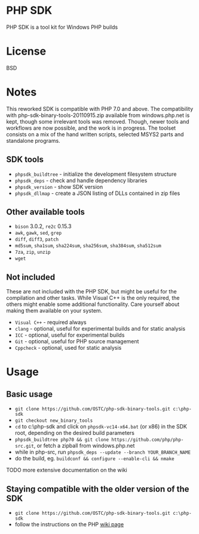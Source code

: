 # PHP SDK

PHP SDK is a tool kit for Windows PHP builds

# License

BSD

# Notes

This reworked SDK is compatible with PHP 7.0 and above. The compatibility with php-sdk-binary-tools-20110915.zip available from windows.php.net is kept, though some irrelevant tools was removed. Though, newer tools and workflows are now possible, and the work is in progress. The toolset consists on a mix of the hand written scripts, selected MSYS2 parts and standalone programs.

## SDK tools

- `phpsdk_buildtree` - initialize the development filesystem structure
- `phpsdk_deps`      - check and handle dependency libraries
- `phpsdk_version`   - show SDK version
- `phpsdk_dllmap`    - create a JSON listing of DLLs contained in zip files

## Other available tools

- `bison` 3.0.2, `re2c` 0.15.3
- `awk`, `gawk`, `sed`, `grep`
- `diff`, `diff3`, `patch`
- `md5sum`, `sha1sum`, `sha224sum`, `sha256sum`, `sha384sum`, `sha512sum`
- `7za`, `zip`, `unzip`
- `wget`

## Not included

These are not included with the PHP SDK, but might be useful for the compilation and other tasks. While Visual C++ is the only required, the others might enable some additional functionality. Care yourself about making them available on your system.

- `Visual C++` - required always
- `clang`      - optional, useful for experimental builds and for static analysis
- `ICC`        - optional, useful for experimental builds
- `Git`        - optional, useful for PHP source management
- `Cppcheck`   - optional, used for static analysis

# Usage

## Basic usage 

- `git clone https://github.com/OSTC/php-sdk-binary-tools.git c:\php-sdk`
- `git checkout new_binary_tools`
- `cd` to c:\php-sdk and click on `phpsdk-vc14-x64.bat` (or x86) in the SDK root, depending on the desired build parameters
- `phpsdk_buildtree php70 && git clone https://github.com/php/php-src.git`, or fetch a zipball from windows.php.net
- while in php-src, run `phpsdk_deps --update --branch YOUR_BRANCH_NAME`
- do the build, eg. `buildconf && configure --enable-cli && nmake`

TODO more extensive documentation on the wiki

## Staying compatible with the older version of the SDK

- `git clone https://github.com/OSTC/php-sdk-binary-tools.git c:\php-sdk`
- follow the instructions on the PHP [wiki page](https://wiki.php.net/internals/windows/stepbystepbuild "PHP wiki page")

